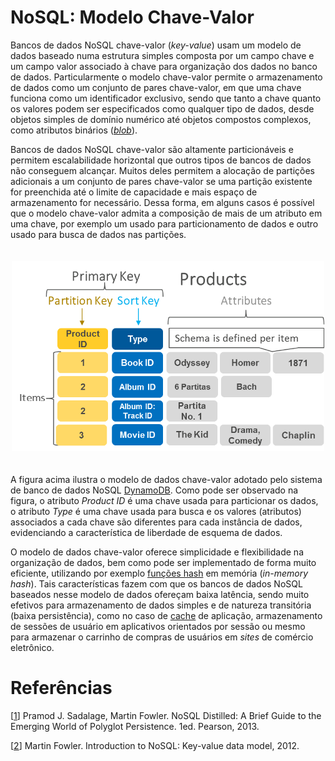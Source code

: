 # NoSQL: Modelo Chave-Valor

Bancos de dados NoSQL chave-valor (*key-value*) usam um modelo de dados baseado numa estrutura simples composta por um campo chave e um campo valor associado à chave para organização dos dados no banco de dados. Particularmente o modelo chave-valor permite o armazenamento de dados como um conjunto de pares chave-valor, em que uma chave funciona como um identificador exclusivo, sendo que tanto a chave quanto os valores podem ser especificados como qualquer tipo de dados, desde objetos simples de domínio numérico até objetos compostos complexos, como atributos binários ([*blob*](https://en.wikipedia.org/wiki/Binary_large_object)).

Bancos de dados NoSQL chave-valor são altamente particionáveis e permitem escalabilidade horizontal que outros tipos de bancos de dados não conseguem alcançar. Muitos deles permitem a alocação de partições adicionais a um conjunto de pares chave-valor se uma partição existente for preenchida até o limite de capacidade e mais espaço de armazenamento for necessário. Dessa forma, em alguns casos é possível que o modelo chave-valor admita a composição de mais de um atributo em uma chave, por exemplo um usado para particionamento de dados e outro usado para busca de dados nas partições.

<p align="center">
<img width="500" vspace="20" src="../images/dynamo.png">
</p>

A figura acima ilustra o modelo de dados chave-valor adotado pelo sistema de banco de dados NoSQL [DynamoDB](http://aws.amazon.com/dynamodb). Como pode ser observado na figura, o atributo *Product ID* é uma chave usada para particionar os dados, o atributo *Type* é uma chave usada para busca e os valores (atributos) associados a cada chave são diferentes para cada instância de dados, evidenciando a característica de liberdade de esquema de dados.

O modelo de dados chave-valor oferece simplicidade e flexibilidade na organização de dados, bem como pode ser implementado de forma muito eficiente, utilizando por exemplo [funções hash](https://en.wikipedia.org/wiki/Hash_function) em memória (*in-memory hash*). Tais características fazem com que os bancos de dados NoSQL baseados nesse modelo de dados ofereçam baixa latência, sendo muito efetivos para armazenamento de dados simples e de natureza transitória (baixa persistência), como no caso de [cache](https://en.wikipedia.org/wiki/Cache_(computing)) de aplicação, armazenamento de sessões de usuário em aplicativos orientados por sessão ou mesmo para armazenar o carrinho de compras de usuários em *sites* de comércio eletrônico.

# Refer&ecirc;ncias

<a name="Sadalage-2013-BOOK"></a>\[[1][1]\] Pramod J. Sadalage, Martin Fowler. NoSQL Distilled: A Brief Guide to the Emerging World of Polyglot Persistence. 1ed. Pearson, 2013.

<a name="Fowler-2012-VIDEO"></a>\[[2][2]\] Martin Fowler. Introduction to NoSQL: Key-value data model, 2012.


[1]: https://doi.org/10.5555/2381014
[2]: https://www.youtube.com/watch?v=qI_g07C_Q5I&t=604s
